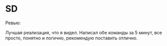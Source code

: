 # SD


Ревью:

Лучшая реализация, что я видел. Написал обе команды за 5 минут, все просто, понятно и логично, рекомендую поставить отлично.